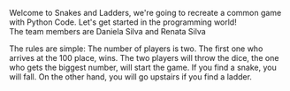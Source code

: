 Welcome to Snakes and Ladders, we're going to recreate a common game with Python Code.
Let's get started in the programming world!  
The team members are Daniela Silva and Renata Silva 

The rules are simple:
The number of players is two.
The first one who arrives at the 100 place, wins. The two players will throw the dice, the one who gets the biggest number, will start the game.
If you find a snake, you will fall. On the other hand, you will go upstairs if you find a ladder. 
